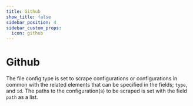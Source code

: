 ```yaml
---
title: Github
show_title: false
sidebar_position: 4
sidebar_custom_props:
  icon: github
---
```


# <Icon name="github"/> Github

<!-- Source: modules/config-db/api/v1/github.go:7#GitHubActions -->

The file config type is set to scrape configurations or configurations in common with the related elements that can be specified in the fields; `type`, and `id`. The paths to the configuration(s) to be scraped is set with the field `path` as a list.

```yaml title='github-actions.yaml' file=<rootDir>/modules/config-db/fixtures/github-actions.yaml

```
